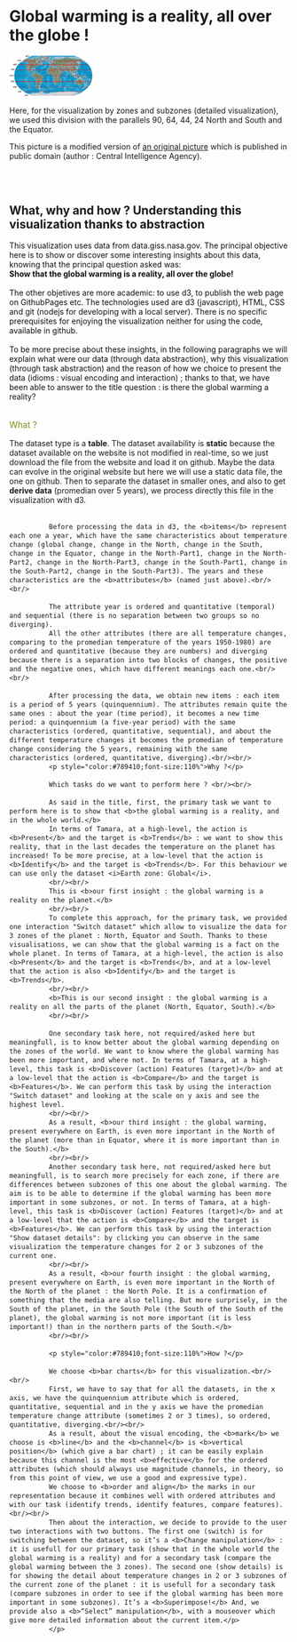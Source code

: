 # Global warming is a reality, all over the globe !

<img src="/World_map_With_Parallels.jpg" style="width:30%;height:30%;" alt="World division N-S">
            <p>Here, for the visualization by zones and subzones (detailed visualization), we used this division with the parallels 90, 64, 44, 24 North and South and the Equator.</p>
            <p>This picture is a modified version of <a href="https://upload.wikimedia.org/wikipedia/commons/0/0a/World_map_2004_CIA_large_2m.jpg">an original picture</a> which is published in public domain (author : Central Intelligence Agency).</p>
            <br/><br/>
            <h2>What, why and how ? Understanding this visualization thanks to abstraction</h2>
              <p style="color:#111111;">
              This visualization uses data from data.giss.nasa.gov. The principal objective here is to show or discover some interesting insights about this data, knowing that the principal question asked was:<br/><b>Show that the global warming is a reality, all over the globe!</b>
              <br/><br/>
              The other objetives are more academic: to use d3, to publish the web page on GithubPages etc. The technologies used are d3 (javascript), HTML, CSS and git (nodejs for developing with a local server). There is no specific prerequisites for enjoying the visualization neither for using the code, available in github.
              <br/><br/>
              To be more precise about these insights, in the following paragraphs we will explain what were our data (through data abstraction), why this visualization (through task abstraction) and the reason of how we choice to present the data (idioms : visual encoding and interaction) ; thanks to that, we have been able to answer to the title question : is there the global warming a reality?
              <br/><br/>
              <p style="color:#789410;font-size:110%">What ?</p>
              The dataset type is a <b>table</b>. The dataset availability is <b>static</b> because the dataset available on the website is not modified in real-time, so we just download the file from the website and load it on github. Maybe the data can evolve in the original website but here we will use a static data file, the one on github. Then to separate the dataset in smaller ones, and also to get <b>derive data</b> (promedian over 5 years), we process directly this file in the visualization with d3.<br/><br/>

              Before processing the data in d3, the <b>items</b> represent each one a year, which have the same characteristics about temperature change (global change, change in the North, change in the South, change in the Equator, change in the North-Part1, change in the North-Part2, change in the North-Part3, change in the South-Part1, change in the South-Part2, change in the South-Part3). The years and these characteristics are the <b>attributes</b> (named just above).<br/><br/>

              The attribute year is ordered and quantitative (temporal) and sequential (there is no separation between two groups so no diverging).
              All the other attributes (there are all temperature changes, comparing to the promedian temperature of the years 1950-1980) are ordered and quantitative (because they are numbers) and diverging because there is a separation into two blocks of changes, the positive and the negative ones, which have different meanings each one.<br/><br/>

              After processing the data, we obtain new items : each item is a period of 5 years (quinquennium). The attributes remain quite the same ones : about the year (time period), it becomes a new time period: a quinquennium (a five-year period) with the same characteristics (ordered, quantitative, sequential), and about the different temperature changes it becomes the promedian of temperature change considering the 5 years, remaining with the same characteristics (ordered, quantitative, diverging).<br/><br/>
              <p style="color:#789410;font-size:110%">Why ?</p>

              Which tasks do we want to perform here ? <br/><br/>

              As said in the title, first, the primary task we want to perform here is to show that <b>the global warming is a reality, and in the whole world.</b>
              In terms of Tamara, at a high-level, the action is <b>Present</b> and the target is <b>Trends</b> : we want to show this reality, that in the last decades the temperature on the planet has increased! To be more precise, at a low-level that the action is <b>Identify</b> and the target is <b>Trends</b>. For this behaviour we can use only the dataset <i>Earth zone: Global</i>.
              <br/><br/>
              This is <b>our first insight : the global warming is a reality on the planet.</b>
              <br/><br/>
              To complete this approach, for the primary task, we provided one interaction "Switch dataset" which allow to visualize the data for 3 zones of the planet : North, Equator and South. Thanks to these visualisations, we can show that the global warming is a fact on the whole planet. In terms of Tamara, at a high-level, the action is also <b>Present</b> and the target is <b>Trends</b>, and at a low-level that the action is also <b>Identify</b> and the target is <b>Trends</b>.
              <br/><br/>
              <b>This is our second insight : the global warming is a reality on all the parts of the planet (North, Equator, South).</b>
              <br/><br/>

              One secondary task here, not required/asked here but meaningfull, is to know better about the global warming depending on the zones of the world. We want to know where the global warming has been more important, and where not. In terms of Tamara, at a high-level, this task is <b>Discover (action) Features (target)</b> and at a low-level that the action is <b>Compare</b> and the target is <b>Features</b>. We can perform this task by using the interaction "Switch dataset" and looking at the scale on y axis and see the highest level. 
              <br/><br/>
              As a result, <b>our third insight : the global warming, present everywhere on Earth, is even more important in the North of the planet (more than in Equator, where it is more important than in the South).</b>
              <br/><br/>
              Another secondary task here, not required/asked here but meaningfull, is to search more precisely for each zone, if there are differences between subzones of this one about the global warming. The aim is to be able to determine if the global warming has been more important in some subzones, or not. In terms of Tamara, at a high-level, this task is <b>Discover (action) Features (target)</b> and at a low-level that the action is <b>Compare</b> and the target is <b>Features</b>. We can perform this task by using the interaction "Show dataset details": by clicking you can observe in the same visualization the temperature changes for 2 or 3 subzones of the current one.
              <br/><br/>
              As a result, <b>our fourth insight : the global warming, present everywhere on Earth, is even more important in the North of the North of the planet : the North Pole. It is a confirmation of something that the media are also telling. But more surprisely, in the South of the planet, in the South Pole (the South of the South of the planet), the global warming is not more important (it is less important!) than in the northern parts of the South.</b>
              <br/><br/>

              <p style="color:#789410;font-size:110%">How ?</p>

              We choose <b>bar charts</b> for this visualization.<br/><br/>
              First, we have to say that for all the datasets, in the x axis, we have the quinquennium attribute which is ordered, quantitative, sequential and in the y axis we have the promedian temperature change attribute (sometimes 2 or 3 times), so ordered, quantitative, diverging.<br/><br/>
              As a result, about the visual encoding, the <b>mark</b> we choose is <b>line</b> and the <b>channel</b> is <b>vertical position</b> (which give a bar chart) ; it can be easily explain because this channel is the most <b>effective</b> for the ordered attributes (which should always use magnitude channels, in theory, so from this point of view, we use a good and expressive type).
              We choose to <b>order and align</b> the marks in our representation because it combines well with ordered attributes and with our task (identify trends, identify features, compare features).<br/><br/>
              Then about the interaction, we decide to provide to the user two interactions with two buttons. The first one (switch) is for switching between the dataset, so it’s a <b>Change manipulation</b> : it is usefull for our primary task (show that in the whole world the global warming is a reality) and for a secondary task (compare the global warming between the 3 zones). The second one (show details) is for showing the detail about temperature changes in 2 or 3 subzones of the current zone of the planet : it is usefull for a secondary task (compare subzones in order to see if the global warming has been more important in some subzones). It’s a <b>Superimpose!</b> And, we provide also a <b>“Select” manipulation</b>, with a mouseover which give more detailed information about the current item.</p>
              </p>
